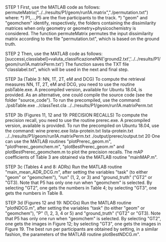 
STEP 1
First, use the MATLAB code as follows:
permuteMatrix("../../results/P1/geom/run1A.matrix","./permutation.txt")
where: 
*) P1,...,P5 are the five participants to the track.
*) "geom" and "geomchem" identify, respectively, the folders containing the dissimilarity matrices when only geometry or geometry+physicochemistry is considered.
The function permuteMatrix permutes the input dissimilarity matrix according to the file "permutation.txt", which is based on the ground truth.

STEP 2
Then, use the MATLAB code as follows:
[successi,classlabel]=valuta_classificazioneNN('ground2.txt','../../results/P1/geom/run1A.matrixPerm.txt')
The function saves the TXT file "classlabel.txt", which will be used in the next and final step.

STEP 3a (Table 3: NN, 1T, 2T, eM and DCG)
To compute the retrieval measures NN, 1T, 2T, eM and DCG, you need to use the routine psbTable.exe. A precompiled version, available for Ubuntu 18.04, is provided. As an alternative, one could compile the source code (see the folder "source_code"). To run the precompiled, use the command:
./psbTable.exe ../classTest.cla ../../results/P1/geom/run1A.matrixPerm.txt

STEP 3b (Figures 11, 12 and 19: PRECISION RECALLS)
To compute the precision recall, you need to use the routine prerec.exe. A precompiled version, available is provided. To run the precompiled on Ubuntu 18.04, use the command:
wine prerec.exe lista-protein.txt lista-protein.txt ../../results/P1/geom/run1A.matrixPerm.txt ./output/prerec/output.txt 20
One can use the MATLAB routines "plotPrerec_geom.m", "plotPrerec_geomchem.m", "plotBestPrerec_geom.m" and plotBestPrerec_geomchem.m to plot the precision recalls. The mAP coefficients of Table 3 are obtained via the MATLAB routine "mainMAP.m".

STEP 3c (Tables 4 and 8: ADRs)
Run the MATLAB routine "main_mean_ADR_DCG.m", after setting the variables "task" (to either "geom" or "geomchem"), "run" (1, 2, or 3) and "ground_truth" ("GT2" or "GT3). Note that P5 has only one run when "geomchem" is selected. By selecting "GT2", one gets the numbers in Table 4; by selecting "GT3", one gets the numbers in Table 8.

STEP 3d (Figures 12 and 19: NDCGs)
Run the MATLAB routine "plotNDCG.m", after setting the variables "task" (to either "geom" or "geomchem"), "P" (1, 2, 3, 4 or 5) and "ground_truth" ("GT2" or "GT3). Note that P5 has only one run when "geomchem" is selected. By selecting "GT2", one gets the images in Figure 12; by selecting "GT3", one gets the images in Figure 19. The best run per participants are obtained by setting, in a similar fashion, the parameters of the MATLAB routine plotBestNDCG.m".